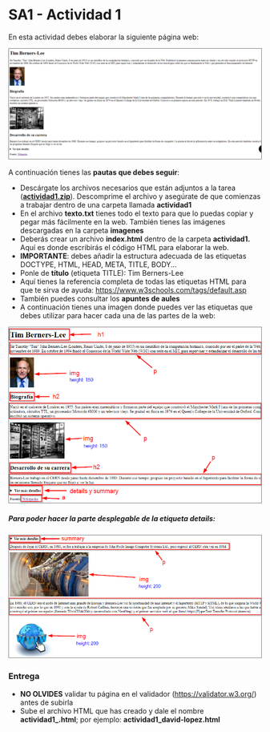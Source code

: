 # SA1 - Actividad 1

En esta actividad debes elaborar la siguiente página web:

<img src="./actividad1.png" alt="Primera web" style="border: 1px solid  gray;">

A continuación tienes las **pautas que debes seguir**:

*   Descárgate los archivos necesarios que están adjuntos a la tarea ([**actividad1.zip**](./actividad1.zip)). Descomprime el archivo y asegúrate de que comienzas a trabajar dentro de una carpeta llamada **actividad1**
*   En el archivo **texto.txt** tienes todo el texto para que lo puedas copiar y pegar más fácilmente en la web. También tienes las imágenes descargadas en la carpeta **imagenes**
*   Deberás crear un archivo **index.html** dentro de la carpeta **actividad1.** Aquí es donde escribirás el código HTML para elaborar la web.
*   **IMPORTANTE**: debes añadir la estructura adecuada de las etiquetas DOCTYPE, HTML, HEAD, META, TITLE, BODY...
*   Ponle de **título** (etiqueta TITLE): Tim Berners-Lee
*   Aquí tienes la referencia completa de todas las etiquetas HTML para que te sirva de ayuda: https://www.w3schools.com/tags/default.asp
*   También puedes consultar los **apuntes de aules**
*   A continuación tienes una imagen donde puedes ver las etiquetas que debes utilizar para hacer cada una de las partes de la web:

<img src="./actividad1_ayuda.png" alt="Primera web" style="border: 1px solid  gray;">

  

##### Para poder hacer la parte desplegable de la **etiqueta** **_details:_**

<img src="./actividad1_ayuda2.png" alt="Primera web" style="border: 1px solid  gray;">

  

### **Entrega**

*   **NO OLVIDES** validar tu página en el validador (https://validator.w3.org/) antes de subirla
*   Sube el archivo HTML que has creado y dale el nombre **actividad1_<tu-nombre>.html**; por ejemplo: **actividad1_david-lopez.html**